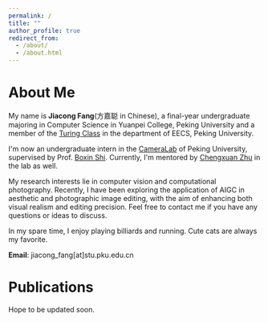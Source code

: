 ```yaml
---
permalink: /
title: ""
author_profile: true
redirect_from: 
  - /about/
  - /about.html
---
```

# About Me
My name is **Jiacong Fang**(方嘉聪 in Chinese), a final-year undergraduate majoring in Computer Science in Yuanpei College, Peking University and  a member of the [Turing Class](https://cfcs.pku.edu.cn/english/research/turing_program/introduction1/index.htm) in the department of EECS, Peking University. 

I'm now an undergraduate intern in the [CameraLab](https://camera.pku.edu.cn) of Peking University, supervised by Prof. [Boxin Shi](https://ci.idm.pku.edu.cn). Currently, I'm mentored by [Chengxuan Zhu](https://freebutuselesssoul.github.io) in the lab as well. 

My research interests lie in computer vision and computational photography. Recently, I have been exploring the application of AIGC in aesthetic and photographic image editing, with the aim of enhancing both visual realism and editing precision. Feel free to contact me if you have any questions or ideas to discuss.

In my spare time, I enjoy playing billiards and running. Cute cats are always my favorite.

**Email**: jiacong_fang[at]stu.pku.edu.cn

# Publications
Hope to be updated soon.
